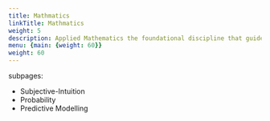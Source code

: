 ```yaml
---
title: Mathmatics
linkTitle: Mathmatics
weight: 5
description: Applied Mathematics the foundational discipline that guides everyone to ensure the findings are indeed backed by reality.  As scientists we're primarily interested in probability interpretations.  
menu: {main: {weight: 60}}
weight: 60
---
```


subpages:
- Subjective-Intuition
- Probability
- Predictive Modelling
